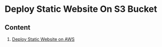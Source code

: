 # Deploy Static Website On S3 Bucket

## Content
01. [Deploy Static Website on AWS](https://github.com/Sirlawdin/ALX_Udacity_Cloud_Developer_Projects/tree/main/01-Deploy%20Static%20Website%20on%20AWS)

